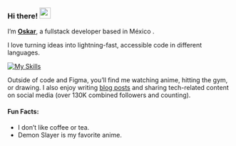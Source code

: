 ### Hi there! <img src="https://emojis.slackmojis.com/emojis/images/1536351075/4594/blob-wave.gif" width="25"/>

I’m [**Oskar**](https://linkedin.com/in/oskarrolon), a fullstack developer based in México .

I love turning ideas into lightning-fast, accessible code in different languages.

[![My Skills](https://skillicons.dev/icons?i=html,css,js,java,react,vue)](https://skillicons.dev)

Outside of code and Figma, you’ll find me watching anime, hitting the gym, or drawing. I also enjoy writing [blog posts](https://mirayatech.hashnode.dev/) and sharing tech-related content on social media (over 130K combined followers and counting).

#### Fun Facts:

* I don’t like coffee or tea.
* Demon Slayer is my favorite anime.
